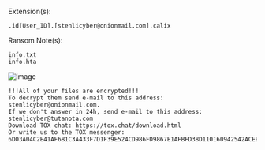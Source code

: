 Extension(s): 
```
.id[User_ID].[stenlicyber@onionmail.com].calix
```
Ransom Note(s): 
```
info.txt
info.hta
```
![image](https://github.com/user-attachments/assets/e64406ad-6afc-45bf-92f2-dee98db0645d)
```
!!!All of your files are encrypted!!!
To decrypt them send e-mail to this address: stenlicyber@onionmail.com.
If we don't answer in 24h, send e-mail to this address: stenlicyber@tutanota.com
Download TOX chat: https://tox.chat/download.html
Or write us to the TOX messenger: 6D03A04C2E41AF681C3A433F7D1F39E524CD986FD9867E1AFBFD38D110160942542ACEE40C11
```
